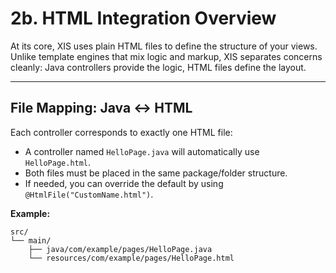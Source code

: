 # 2b. HTML Integration Overview

At its core, XIS uses plain HTML files to define the structure of your views. Unlike template engines that mix logic and
markup, XIS separates concerns cleanly: Java controllers provide the logic, HTML files define the layout.

---

## File Mapping: Java ↔ HTML

Each controller corresponds to exactly one HTML file:

- A controller named `HelloPage.java` will automatically use `HelloPage.html`.
- Both files must be placed in the same package/folder structure.
- If needed, you can override the default by using `@HtmlFile("CustomName.html")`.

**Example:**

```text
src/
└── main/
    ├── java/com/example/pages/HelloPage.java
    └── resources/com/example/pages/HelloPage.html
